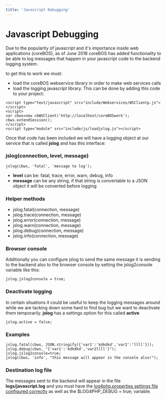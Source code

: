 ```yaml
---
title: 'Javascript Debugging'
---
```


Javascript Debugging
====================

Due to the popularity of javascript and it's importance inside web
applications (coreBOS), as of June 2018 coreBOS has added functionality
to be able to log messages that happen in your javascript code to the
backend logging system.

to get this to work we must:

-   load the coreBOS webservice library in order to make web services
    calls
-   load the logging javascript library. This can be done by adding this
    code to your project:

<!-- -->

    <script type="text/javascript" src="include/Webservices/WSClientp.js"></script>
    <script>
    var cbws=new cbWSClient('http://localhost/coreBOSwork');
    cbws.extendSession();
    </script>
    <script type="module" src="include/js/loadjslog.js"></script>

Once that code has been included we will have a logging object at our
service that is called **jslog** and has this interface:

### jslog(connection, level, message)

    jslog(cbws, 'fatal', 'message to log');

-   **level** can be: fatal, trace, error, warn, debug, info
-   **message** can be any string, if that string is convertable to a
    JSON object it will be converted before logging

### Helper methods

-   jslog.fatal(connection, message)
-   jslog.trace(connection, message)
-   jslog.error(connection, message)
-   jslog.warn(connection, message)
-   jslog.debug(connection, message)
-   jslog.info(connection, message)

### Browser console

Additionally you can configure jslog to send the same message it is
sending to the backend also to the browser console by setting the
jslog2console variable like this:

    jslog.jslog2console = true;

### Deactivate logging

In certain situations it could be useful to keep the logging messages
around while we are tacking down some hard to find bug but we want to
deactivate them temporarily. **jslog** has a settings option for this
called **active**

    jslog.active = false;

### Examples

    jslog.fatal(cbws, JSON.stringify({'var1':'kdkdkd','var2':'llll'}));
    jslog.debug(cbws, "{'var1':'kdkdkd','var2llll'}");
    jslog.jslog2console=true;
    jslog(cbws, 'info', "this message will appear in the console also!");

### Destination log file

The messages sent to the backend will appear in the file
**logs/javascript.log** and you must have the [log4php.properties
settings file configured correctly](/en/devel/debuging#php) as well as
the $LOG4PHP\_DEBUG = true; variable.
